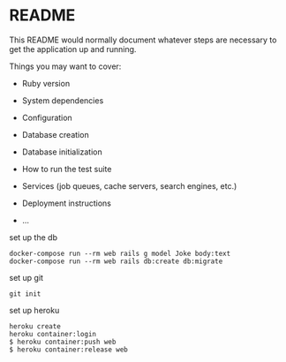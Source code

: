 # README

This README would normally document whatever steps are necessary to get the
application up and running.

Things you may want to cover:

* Ruby version

* System dependencies

* Configuration

* Database creation

* Database initialization

* How to run the test suite

* Services (job queues, cache servers, search engines, etc.)

* Deployment instructions

* ...


set up the db 

```
docker-compose run --rm web rails g model Joke body:text
docker-compose run --rm web rails db:create db:migrate
```

set up git
```aidl
git init

```

set up heroku
```
heroku create
heroku container:login
$ heroku container:push web
$ heroku container:release web
```
